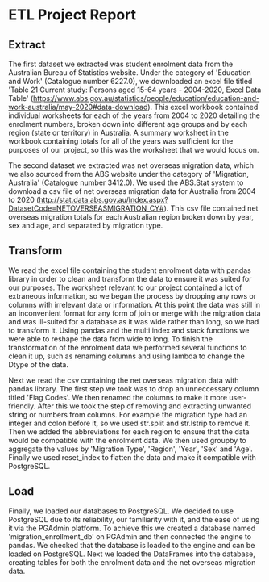 # ETL Project Report

## Extract
The first dataset we extracted was student enrolment data from the Australian Bureau of Statistics website. Under the category of 'Education and Work' (Catalogue number 6227.0), we downloaded an excel file titled 'Table 21 Current study: Persons aged 15-64 years - 2004-2020, Excel Data Table' (https://www.abs.gov.au/statistics/people/education/education-and-work-australia/may-2020#data-download). This excel workbook contained individual worksheets for each of the years from 2004 to 2020 detailing the enrolment numbers, broken down into different age groups and by each region (state or territory) in Australia. A summary worksheet in the workbook containing totals for all of the years was sufficient for the purposes of our project, so this was the worksheet that we would focus on.

The second dataset we extracted was net overseas migration data, which we also sourced from the ABS website under the category of 'Migration, Australia' (Catalogue number 3412.0). We used the ABS.Stat system to download a csv file of net overseas migration data for Australia from 2004 to 2020 (http://stat.data.abs.gov.au/Index.aspx?DatasetCode=NETOVERSEASMIGRATION_CY#). This csv file contained net overseas migration totals for each Australian region broken down by year, sex and age, and separated by migration type.

## Transform
We read the excel file containing the student enrolment data with pandas library in order to clean and transform the data to ensure it was suited for our purposes. The worksheet relevant to our project contained a lot of extraneous information, so we began the process by dropping any rows or columns with irrelevant data or information. At this point the data was still in an inconvenient format for any form of join or merge with the migration data and was ill-suited for a database as it was wide rather than long, so we had to transform it. Using pandas and the multi index and stack functions we were able to reshape the data from wide to long. To finish the transformation of the enrolment data we performed several functions to clean it up, such as renaming columns and using lambda to change the Dtype of the data.

Next we read the csv containing the net overseas migration data with pandas library. The first step we took was to drop an unneccessary column titled 'Flag Codes'. We then renamed the columns to make it more user-friendly. After this we took the step of removing and extracting unwanted string or numbers from columns. For example the migration type had an integer and colon before it, so we used str.split and str.lstrip to remove it. Then we added the abbreviations for each region to ensure that the data would be compatible with the enrolment data. We then used groupby to aggregate the values by 'Migration Type', 'Region', 'Year', 'Sex' and 'Age'. Finally we used reset_index to flatten the data and make it compatible with PostgreSQL.  

## Load
Finally, we loaded our databases to PostgreSQL. We decided to use PostgreSQL due to its reliability, our familiarity with it, and the ease of using it via the PGAdmin platform. To achieve this we created a database named 'migration_enrollment_db' on PGAdmin and then connected the engine to pandas. We checked that the database is loaded to the engine and can be loaded on PostgreSQL. Next we loaded the DataFrames into the database, creating tables for both the enrolment data and the net overseas migration data. 